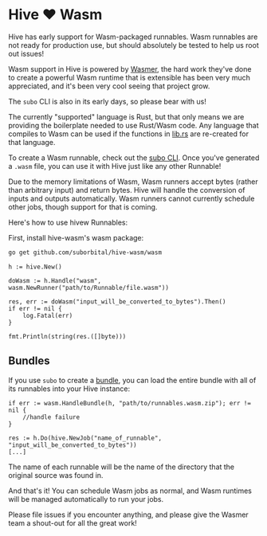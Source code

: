 # Hive ❤️ Wasm

Hive has early support for Wasm-packaged runnables. Wasm runnables are not ready for production use, but should absolutely be tested to help us root out issues!

Wasm support in Hive is powered by [Wasmer](https://github.com/wasmerio/wasmer-go), the hard work they've done to create a powerful Wasm runtime that is extensible has been very much appreciated, and it's been very cool seeing that project grow.

The `subo` CLI is also in its early days, so please bear with us!

The currently "supported" language is Rust, but that only means we are providing the boilerplate needed to use Rust/Wasm code. Any language that compiles to Wasm can be used if the functions in [lib.rs](https://github.com/suborbital/hive-wasm/blob/master/rs-builder/src/lib.rs) are re-created for that language.

To create a Wasm runnable, check out the [subo CLI](https://github.com/suborbital/subo). Once you've generated a `.wasm` file, you can use it with Hive just like any other Runnable!

Due to the memory limitations of Wasm, Wasm runners accept bytes (rather than arbitrary input) and return bytes. Hive will handle the conversion of inputs and outputs automatically. Wasm runners cannot currently schedule other jobs, though support for that is coming.

Here's how to use hivew Runnables:

First, install hive-wasm's wasm package:
```bash
go get github.com/suborbital/hive-wasm/wasm
```

```golang
h := hive.New()

doWasm := h.Handle("wasm", wasm.NewRunner("path/to/Runnable/file.wasm"))

res, err := doWasm("input_will_be_converted_to_bytes").Then()
if err != nil {
	log.Fatal(err)
}

fmt.Println(string(res.([]byte)))
```

## Bundles
If you use `subo` to create a [bundle](https://github.com/suborbital/subo/blob/main/docs/wasm.md#bundles), you can load the entire bundle with all of its runnables into your Hive instance:
```golang
if err := wasm.HandleBundle(h, "path/to/runnables.wasm.zip"); err != nil {
	//handle failure
}

res := h.Do(hive.NewJob("name_of_runnable", "input_will_be_converted_to_bytes"))
[...]
```
The name of each runnable will be the name of the directory that the original source was found in.

And that's it! You can schedule Wasm jobs as normal, and Wasm runtimes will be managed automatically to run your jobs.

Please file issues if you encounter anything, and please give the Wasmer team a shout-out for all the great work!
